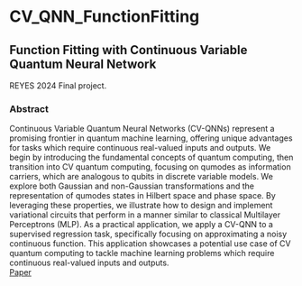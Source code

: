 # CV_QNN_FunctionFitting

## Function Fitting with Continuous Variable Quantum Neural Network
REYES 2024 Final project.

### Abstract
Continuous Variable Quantum Neural Networks (CV-QNNs) represent a promising frontier in quantum machine learning, offering unique advantages for tasks which require continuous real-valued inputs and outputs. We begin by introducing the fundamental concepts of quantum computing, then transition into CV quantum computing, focusing on qumodes as information carriers, which are analogous to qubits in discrete variable models. We explore both Gaussian and non-Gaussian transformations and the representation of qumodes states in Hilbert space and phase space. By leveraging these properties, we illustrate how to design and implement variational circuits that perform in a manner similar to classical Multilayer Perceptrons (MLP). As a practical application, we apply a CV-QNN to a supervised regression task, specifically focusing on approximating a noisy continuous function. This application showcases a potential use case of CV quantum computing to tackle machine learning problems which require continuous real-valued inputs and outputs.  
[Paper](https://docs.google.com/document/d/1Ljt0nsRzKQw1dYahLFbjhvNZi7oC7whNajj9orlZqko/edit?usp=sharing)
